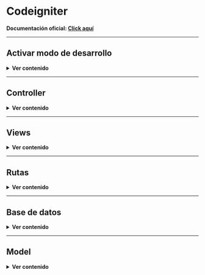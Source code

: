 <h1>Codeigniter</h1>

**Documentación oficial: [Click aquí](https://www.codeigniter.com/user_guide/tutorial)**

<hr></hr>
<h2>Activar modo de desarrollo</h2>

<details>
<summary><strong>Ver contenido</strong></summary>
<br>

De forma predeterminada, Codeigniter inicia con el **modo de producción**, si queremos cambiar al **modo de desarrollo**, debemos hacer lo siguiente:
  
- **Copiar o renombrar el archivo env como .env** (es importante no subirlo al repositorio de manera pública puesto que este archivo puede contener información sensible).
- **Descomentamos la línea de con 'CI_ENVIRONMENT' y cambiamos su valor al de producción:**
  
  ```
  CI_ENVIRONMENT = development
  ```
</details>
<hr></hr>

<h2>Controller</h2>

<details>
<summary><strong>Ver contenido</strong></summary>
<br>

The first thing you’re going to do is set up a controller to handle static pages. A controller is simply a class that helps delegate work. It is the glue of your web application.

The controller is what will become the center of every request to your web application. Like any PHP class, you refer to it within your controllers as $this.

Controllers must return a string or a Response object.

<details>
<summary>Ver ejemplo simple de un controller</summary>
<br>

Tenemos una clase llamada Pages, con un método View() que acepta un argumento llamado $page. Tambien tiene un método index(). Tanto ```public function view($page = 'home')``` como ```return view('welcome_message')``` son técnicamente funciones, pero cuando creamos una función dentro de una clase, esta es llamada como **método**.
```php
<?php
/*
El error que estás viendo, "Call to undefined function get()", ocurre en la línea 11 de tu código. Parece que estás tratando de utilizar el método "get()" en el objeto "$routes", pero el error indica que no se puede encontrar una función llamada "get()" en el contexto actual.

En el código de rutas en CodeIgniter 4, generalmente no se utiliza "get()" para definir rutas HTTP GET. En su lugar, las rutas se definen utilizando el método apropiado para el tipo de solicitud HTTP que deseas manejar. Para definir una ruta para una solicitud GET, debes usar el método "get()" directamente en el objeto "$routes".

Así que en lugar de esto:

php

$routes.get('/home', 'Home::index');

Debes usar:

php

$routes->get('/home', 'Home::index');

*/
namespace App\Controllers;

class Pages extends BaseController
{
    public function index()
    {
        return view('welcome_message');
    }

    public function view($page = 'home')
    {
        // ...
    }
}
```
La clase Pages extiende de BaseController, que a su vez extiende de CodeIgniter\Controller class, lo que significa que la nueva clase Pages tiene acceso a los métodos y propiedades ya definidas en CodeIgniter\Controller class (system/Controller.php).

</details>

<details>
<summary>Ver ejemplo de un controller con PageNotFoundException</summary>
<br>

```php
<?php

namespace App\Controllers;

use CodeIgniter\Exceptions\PageNotFoundException; // Add this line

class Pages extends BaseController
{
    // ...

    public function view($page = 'home')
    {
        if (! is_file(APPPATH . 'Views/pages/' . $page . '.php')) {
            // Whoops, we don't have a page for that!
            throw new PageNotFoundException($page);
        }

        $data['title'] = ucfirst($page); // Capitalize the first letter

        return view('templates/header', $data)
            . view('pages/' . $page)
            . view('templates/footer');
    }
}
```

</details>

</details>

<hr></hr>
<h2>Views</h2>

<details>
<summary><strong>Ver contenido</strong></summary>
<br>

Earlier you set up a controller with a view() method. The method accepts one parameter, which is the name of the page to be loaded.

<details>
  <summary>Templates</summary><br>
  Podemos crear templates de la siguiente forma:
  Creamos el header en app/Views/templates/header.php
  
```php
<!doctype html>
<html>
<head>
    <title>CodeIgniter Tutorial</title>
</head>
<body>

    <h1><?= esc($title) ?></h1>
```

 **esc() function** => It’s a global function provided by CodeIgniter to help prevent XSS attacks.

</details>

</details>




<hr></hr>
<h2>Rutas</h2>

<details>
<summary><strong>Ver contenido</strong></summary>
<br>

Las rutas se colocan en el archivo routes.php

```php
$routes->get('/productos', 'Productos::index',[]);
```
- $routes:  objeto de la clase RouteCollection
- ->get: metodo de peticion http, puede ser post, patch, put, delete, get
- /productos: ruta que se colocara en la url
- 'Productos::index' : Controlador::metododelcontrolador
- []: opciones como filtros o namespace.

Enrutamiento con parametros ejemplo

```php
  $routes->get('/productos/(:num)', 'Productos::show/$1');
```
- $routes:  objeto de la clase RouteCollection
- ->get: metodo de peticion http, puede ser post, patch, put, delete, get
- /productos: ruta que se colocara en la url.
- (:num): parametro de la ruta o tambien llamado **placeholder**.
- 'Productos::index' : Controlador::metododelcontrolador
- $1: parametro para el metodo, $1 tomar el primer parametro.

Diferentes **placeholders**:
- (:any): coincidira con cualquier caracter desde este punto hasta el final de la url.
- (:segment): coincidira con cualquier caracter excepte una barra inlinada
- (:num): coincidira con cualquier numero entero.
- (:alpha): coincidira con cualquier cadena alfabetico.
- (:alphanun): combinacion de num y alpha.
- (:hash): se puede usar facilmente para ver indentificares hash.

</details>


<hr></hr>
<h2>Base de datos</h2>

<details>
<summary><strong>Ver contenido</strong></summary>
<br>


<details>
<summary>Ver ejemplo de una tabla</summary>
<br>

A note of interest: a “slug”, in the context of web publishing, is a user- and SEO-friendly short text used in a URL to identify and describe a resource.

```mysql
CREATE TABLE news (
    id INT UNSIGNED NOT NULL AUTO_INCREMENT,
    title VARCHAR(128) NOT NULL,
    slug VARCHAR(128) NOT NULL,
    body TEXT NOT NULL,
    PRIMARY KEY (id),
    UNIQUE slug (slug)
);
```

</details>

<details>
<summary>Conexión a base de datos</summary>
<br>

En el archivo .env, should have the database property settings uncommented and set appropriately for the database you want to use.

```
database.default.hostname = localhost
database.default.database = ci4tutorial
database.default.username = root
database.default.password = root
database.default.DBDriver = MySQLi
```

</details>
</details>


<hr></hr>
<h2>Model</h2>

<details>
<summary><strong>Ver contenido</strong></summary><br>

<details>
<summary>Ver ejemplo simple de un model</summary><br>

This code looks similar to the controller code that was used earlier. It creates a new model by extending CodeIgniter\Model and loads the database library. This will make the database class available through the $this->db object.
Se crea un nuevo modelo que extiende de CodeIgniter\Model y carga la libreria de base de datos. 
```php
<?php

namespace App\Models;

use CodeIgniter\Model;

class NewsModel extends Model
{
    protected $table = 'news';
}
```
</details>

</details>

